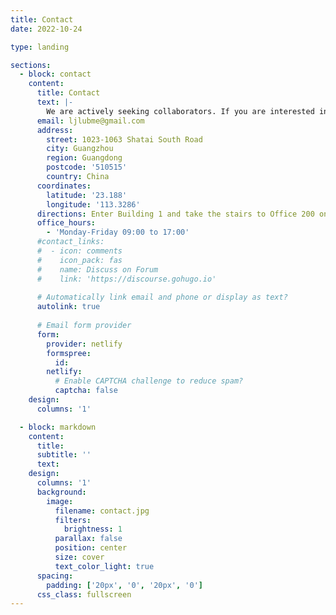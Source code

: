 ```yaml
---
title: Contact
date: 2022-10-24

type: landing

sections:
  - block: contact
    content:
      title: Contact
      text: |-
        We are actively seeking collaborators. If you are interested in our research or have any questions, please feel free to contact us.
      email: ljlubme@gmail.com
      address:
        street: 1023-1063 Shatai South Road 
        city: Guangzhou
        region: Guangdong
        postcode: '510515'
        country: China
      coordinates:
        latitude: '23.188'
        longitude: '113.3286'
      directions: Enter Building 1 and take the stairs to Office 200 on Floor 2
      office_hours:
        - 'Monday-Friday 09:00 to 17:00'
      #contact_links:
      #  - icon: comments
      #    icon_pack: fas
      #    name: Discuss on Forum
      #    link: 'https://discourse.gohugo.io'
    
      # Automatically link email and phone or display as text?
      autolink: true
    
      # Email form provider
      form:
        provider: netlify
        formspree:
          id:
        netlify:
          # Enable CAPTCHA challenge to reduce spam?
          captcha: false
    design:
      columns: '1'

  - block: markdown
    content:
      title:
      subtitle: ''
      text:
    design:
      columns: '1'
      background:
        image: 
          filename: contact.jpg
          filters:
            brightness: 1
          parallax: false
          position: center
          size: cover
          text_color_light: true
      spacing:
        padding: ['20px', '0', '20px', '0']
      css_class: fullscreen
---
```

